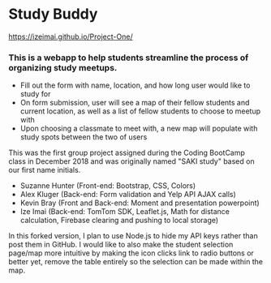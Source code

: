 # Study Buddy

https://izeimai.github.io/Project-One/

### This is a webapp to help students streamline the process of organizing study meetups.

* Fill out the form with name, location, and how long user would like to study for
* On form submission, user will see a map of their fellow students and current location, as well as a list of fellow students to choose to meetup with
* Upon choosing a classmate to meet with, a new map will populate with study spots between the two of users


This was the first group project assigned during the Coding BootCamp class in December 2018 and was originally named "SAKI study" based on our first name initials.
* Suzanne Hunter (Front-end: Bootstrap, CSS, Colors)
* Alex Kluger (Back-end: Form validation and Yelp API AJAX calls)
* Kevin Bray (Front and Back-end: Moment and presentation powerpoint)
* Ize Imai (Back-end: TomTom SDK, Leaflet.js, Math for distance calculation, Firebase clearing and pushing to local storage)

In this forked version, I plan to use Node.js to hide my API keys rather than post them in GitHub. I would like to also make the student selection page/map more intuitive by making the icon clicks link to radio buttons or better yet, remove the table entirely so the selection can be made within the map.